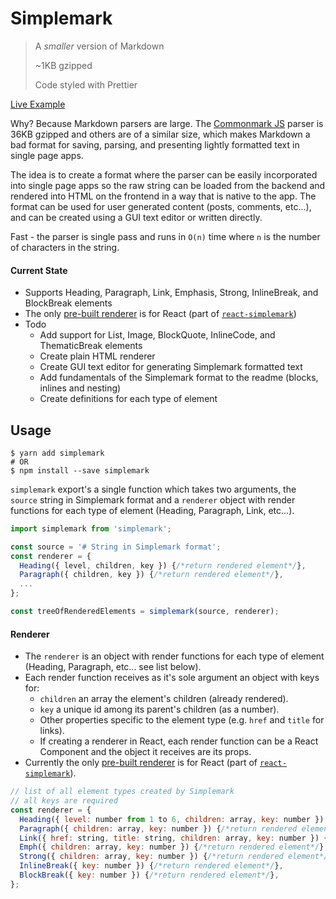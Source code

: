 # Simplemark

> A *smaller* version of Markdown
>
> ~1KB gzipped
>
> Code styled with Prettier

[Live Example](http://simplemark.rafrex.com)

Why? Because Markdown parsers are large. The [Commonmark JS](https://github.com/jgm/commonmark.js) parser is 36KB gzipped and others are of a similar size, which makes Markdown a bad format for saving, parsing, and presenting lightly formatted text in single page apps.

The idea is to create a format where the parser can be easily incorporated into single page apps so the raw string can be loaded from the backend and rendered into HTML on the frontend in a way that is native to the app. The format can be used for user generated content (posts, comments, etc...), and can be created using a GUI text editor or written directly.

Fast - the parser is single pass and runs in `O(n)` time where `n` is the number of characters in the string.

#### Current State
- Supports Heading, Paragraph, Link, Emphasis, Strong, InlineBreak, and BlockBreak elements
- The only [pre-built renderer](https://github.com/rafrex/react-simplemark/blob/master/src/simplemarkReactRenderer.js) is for React (part of [`react-simplemark`](https://github.com/rafrex/react-simplemark))
- Todo
  - Add support for List, Image, BlockQuote, InlineCode, and ThematicBreak elements
  - Create plain HTML renderer
  - Create GUI text editor for generating Simplemark formatted text
  - Add fundamentals of the Simplemark format to the readme (blocks, inlines and nesting)
  - Create definitions for each type of element

## Usage
```shell
$ yarn add simplemark
# OR
$ npm install --save simplemark
```
`simplemark` export's a single function which takes two arguments, the `source` string in Simplemark format and a `renderer` object with render functions for each type of element (Heading, Paragraph, Link, etc...).

```js
import simplemark from 'simplemark';

const source = '# String in Simplemark format';
const renderer = {
  Heading({ level, children, key }) {/*return rendered element*/},
  Paragraph({ children, key }) {/*return rendered element*/},
  ...
};

const treeOfRenderedElements = simplemark(source, renderer);
```

#### Renderer
- The `renderer` is an object with render functions for each type of element (Heading, Paragraph, etc... see list below).
- Each render function receives as it's sole argument an object with keys for:
  - `children` an array the element's children (already rendered).
  - `key` a unique id among its parent's children (as a number).
  - Other properties specific to the element type (e.g. `href` and `title` for links).
  - If creating a renderer in React, each render function can be a React Component and the object it receives are its props.
- Currently the only [pre-built renderer](https://github.com/rafrex/react-simplemark/blob/master/src/simplemarkReactRenderer.js) is for React (part of [`react-simplemark`](https://github.com/rafrex/react-simplemark)).
```js
// list of all element types created by Simplemark
// all keys are required
const renderer = {
  Heading({ level: number from 1 to 6, children: array, key: number }) {/*return rendered element*/},
  Paragraph({ children: array, key: number }) {/*return rendered element*/},
  Link({ href: string, title: string, children: array, key: number }) {/*return rendered element*/},
  Emph({ children: array, key: number }) {/*return rendered element*/},
  Strong({ children: array, key: number }) {/*return rendered element*/},
  InlineBreak({ key: number }) {/*return rendered element*/},
  BlockBreak({ key: number }) {/*return rendered element*/},
};
```
